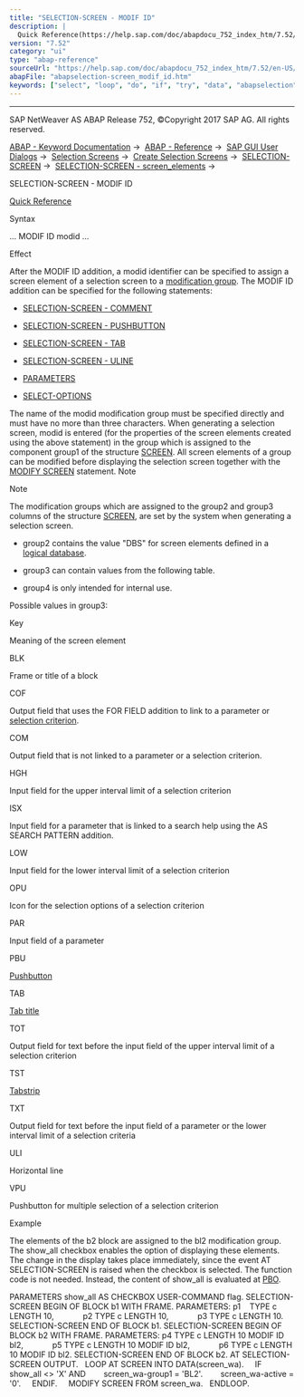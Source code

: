 ```yaml
---
title: "SELECTION-SCREEN - MODIF ID"
description: |
  Quick Reference(https://help.sap.com/doc/abapdocu_752_index_htm/7.52/en-US/abapselection-screen_shortref.htm) Syntax ... MODIF ID modid ... Effect After the MODIF ID addition, a modid identifier can be specified to assign a screen element of a selection screen to a modification group(https://hel
version: "7.52"
category: "ui"
type: "abap-reference"
sourceUrl: "https://help.sap.com/doc/abapdocu_752_index_htm/7.52/en-US/abapselection-screen_modif_id.htm"
abapFile: "abapselection-screen_modif_id.htm"
keywords: ["select", "loop", "do", "if", "try", "data", "abapselection", "screen", "modif"]
---
```


* * *

SAP NetWeaver AS ABAP Release 752, ©Copyright 2017 SAP AG. All rights reserved.

[ABAP - Keyword Documentation](https://help.sap.com/doc/abapdocu_752_index_htm/7.52/en-US/abenabap.htm) →  [ABAP - Reference](https://help.sap.com/doc/abapdocu_752_index_htm/7.52/en-US/abenabap_reference.htm) →  [SAP GUI User Dialogs](https://help.sap.com/doc/abapdocu_752_index_htm/7.52/en-US/abenabap_screens.htm) →  [Selection Screens](https://help.sap.com/doc/abapdocu_752_index_htm/7.52/en-US/abenselection_screen.htm) →  [Create Selection Screens](https://help.sap.com/doc/abapdocu_752_index_htm/7.52/en-US/abenselection_screen_create.htm) →  [SELECTION-SCREEN](https://help.sap.com/doc/abapdocu_752_index_htm/7.52/en-US/abapselection-screen.htm) →  [SELECTION-SCREEN - screen\_elements](https://help.sap.com/doc/abapdocu_752_index_htm/7.52/en-US/abapselection-screen_layout.htm) → 

SELECTION-SCREEN - MODIF ID

[Quick Reference](https://help.sap.com/doc/abapdocu_752_index_htm/7.52/en-US/abapselection-screen_shortref.htm)

Syntax

... MODIF ID modid ...

Effect

After the MODIF ID addition, a modid identifier can be specified to assign a screen element of a selection screen to a [modification group](https://help.sap.com/doc/abapdocu_752_index_htm/7.52/en-US/abenmodification_group_glosry.htm "Glossary Entry"). The MODIF ID addition can be specified for the following statements:

-   [SELECTION-SCREEN - COMMENT](https://help.sap.com/doc/abapdocu_752_index_htm/7.52/en-US/abapselection-screen_comment.htm)
    
-   [SELECTION-SCREEN - PUSHBUTTON](https://help.sap.com/doc/abapdocu_752_index_htm/7.52/en-US/abapselection-screen_pushbutton.htm)
    
-   [SELECTION-SCREEN - TAB](https://help.sap.com/doc/abapdocu_752_index_htm/7.52/en-US/abapselection-screen_tabbed.htm)
    
-   [SELECTION-SCREEN - ULINE](https://help.sap.com/doc/abapdocu_752_index_htm/7.52/en-US/abapselection-screen_uline.htm)
    
-   [PARAMETERS](https://help.sap.com/doc/abapdocu_752_index_htm/7.52/en-US/abapparameters.htm)
    
-   [SELECT-OPTIONS](https://help.sap.com/doc/abapdocu_752_index_htm/7.52/en-US/abapselect-options.htm)
    

The name of the modid modification group must be specified directly and must have no more than three characters. When generating a selection screen, modid is entered (for the properties of the screen elements created using the above statement) in the group which is assigned to the component group1 of the structure [SCREEN](https://help.sap.com/doc/abapdocu_752_index_htm/7.52/en-US/abenscreen.htm). All screen elements of a group can be modified before displaying the selection screen together with the [MODIFY SCREEN](https://help.sap.com/doc/abapdocu_752_index_htm/7.52/en-US/abapmodify_screen.htm) statement. Note

Note

The modification groups which are assigned to the group2 and group3 columns of the structure [SCREEN](https://help.sap.com/doc/abapdocu_752_index_htm/7.52/en-US/abenscreen.htm), are set by the system when generating a selection screen.

-   group2 contains the value "DBS" for screen elements defined in a [logical database](https://help.sap.com/doc/abapdocu_752_index_htm/7.52/en-US/abenlogical_data_base_glosry.htm "Glossary Entry").
    
-   group3 can contain values from the following table.
    
-   group4 is only intended for internal use.
    

Possible values in group3:

Key

Meaning of the screen element

BLK

Frame or title of a block

COF

Output field that uses the FOR FIELD addition to link to a parameter or [selection criterion](https://help.sap.com/doc/abapdocu_752_index_htm/7.52/en-US/abenselection_criterion_glosry.htm "Glossary Entry").

COM

Output field that is not linked to a parameter or a selection criterion.

HGH

Input field for the upper interval limit of a selection criterion

ISX

Input field for a parameter that is linked to a search help using the AS SEARCH PATTERN addition.

LOW

Input field for the lower interval limit of a selection criterion

OPU

Icon for the selection options of a selection criterion

PAR

Input field of a parameter

PBU

[Pushbutton](https://help.sap.com/doc/abapdocu_752_index_htm/7.52/en-US/abenpushbutton_glosry.htm "Glossary Entry")

TAB

[Tab title](https://help.sap.com/doc/abapdocu_752_index_htm/7.52/en-US/abentab_title_glosry.htm "Glossary Entry")

TOT

Output field for text before the input field of the upper interval limit of a selection criterion

TST

[Tabstrip](https://help.sap.com/doc/abapdocu_752_index_htm/7.52/en-US/abentabstrip_control_glosry.htm "Glossary Entry")

TXT

Output field for text before the input field of a parameter or the lower interval limit of a selection criteria

ULI

Horizontal line

VPU

Pushbutton for multiple selection of a selection criterion

Example

The elements of the b2 block are assigned to the bl2 modification group. The show\_all checkbox enables the option of displaying these elements. The change in the display takes place immediately, since the event AT SELECTION-SCREEN is raised when the checkbox is selected. The function code is not needed. Instead, the content of show\_all is evaluated at [PBO](https://help.sap.com/doc/abapdocu_752_index_htm/7.52/en-US/abenpbo_glosry.htm "Glossary Entry").

PARAMETERS show\_all AS CHECKBOX USER-COMMAND flag.
SELECTION-SCREEN BEGIN OF BLOCK b1 WITH FRAME.
PARAMETERS: p1    TYPE c LENGTH 10,
            p2 TYPE c LENGTH 10,
            p3 TYPE c LENGTH 10.
SELECTION-SCREEN END OF BLOCK b1.
SELECTION-SCREEN BEGIN OF BLOCK b2 WITH FRAME.
PARAMETERS: p4 TYPE c LENGTH 10 MODIF ID bl2,
            p5 TYPE c LENGTH 10 MODIF ID bl2,
            p6 TYPE c LENGTH 10 MODIF ID bl2.
SELECTION-SCREEN END OF BLOCK b2.
AT SELECTION-SCREEN OUTPUT.
  LOOP AT SCREEN INTO DATA(screen\_wa).
    IF show\_all <> 'X' AND
       screen\_wa-group1 = 'BL2'.
       screen\_wa-active = '0'.
    ENDIF.
    MODIFY SCREEN FROM screen\_wa.
  ENDLOOP.